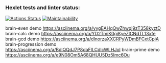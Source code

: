 ### Hexlet tests and linter status:

[![Actions Status](https://github.com/DaniilTsyplakov/js-starter-project-44/workflows/hexlet-check/badge.svg)](https://github.com/DaniilTsyplakov/js-starter-project-44/actions)
[![Maintainability](https://api.codeclimate.com/v1/badges/9f5cc23f72c608b8bd19/maintainability)](https://codeclimate.com/github/DaniilTsyplakov/js-starter-project-44/maintainability)

brain-even demo https://asciinema.org/a/vygEAHqQwZhwqj9zT358kyztD
brain-calc demo https://asciinema.org/a/YD2TmiK0gjKyeZlCNdTL13xfe
brain-gcd demo https://asciinema.org/a/dlnorzaXXCRPyWDmBFCxtCpiA
brain-progression demo https://asciinema.org/a/BdlQQdJ7P8daFILCdIcWLHJol
brain-prime demo https://asciinema.org/a/e9N08Om5A68QHUU5Dz5Imc6Ou
